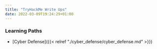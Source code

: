 ```yaml
---
title: "TryHackMe Write Ups"
date: 2022-03-09T19:24:29+01:00
---
```


### Learning Paths

- [Cyber Defense]({{< relref "./cyber_defense/cyber_defense.md" >}})
